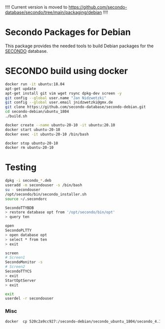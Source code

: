 
!!!! 
Current version is moved to https://github.com/secondo-database/secondo/tree/main/packaging/debian
!!!!



# Secondo Packages for Debian
This package provides the needed tools to build Debian packages for the [SECONDO](http://dna.fernuni-hagen.de/secondo/) database. 


# SECONDO build using docker
```bash
docker run -it ubuntu:18.04
apt-get update
apt-get install git vim wget rsync dpkg-dev screen -y
git config --global user.name "Jan Nidzwetzki"
git config --global user.email jnidzwetzki@gmx.de
git clone https://github.com/secondo-database/secondo-debian.git
cd secondo-debian/ubuntu_1804
./build.sh
```

```bash
docker create --name ubuntu-20-10 -it ubuntu:20.10
docker start ubuntu-20-10
docker exec -it ubuntu-20-10 /bin/bash

docker stop ubuntu-20-10
docker rm ubuntu-20-10
```

# Testing 
```bash
dpkg -i secondo_*.deb
useradd -m secondouser -s /bin/bash
su - secondouser
/opt/secondo/bin/secondo_installer.sh
source ~/.secondorc

SecondoTTYBDB
> restore database opt from '/opt/secondo/bin/opt'
> query ten

open 
SecondoPLTTY
> open database opt
> select * from ten
> exit

screen
# Screen1
SecondoMonitor -s
# Screen2
SecondoTTYCS
> exit
StartOptServer
> exit

exit
userdel -r secondouser
```

### Misc

```bash
docker  cp 520c2a9cc927:/secondo-debian/secondo_ubuntu_1804/secondo_4.1.3-1+ubuntu1804_amd64.deb .
```
